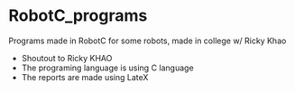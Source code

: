 # RobotC_programs
Programs made in RobotC for some robots, made in college w/ Ricky Khao

- Shoutout to Ricky KHAO
- The programing language is using C language
- The reports are made using LateX
